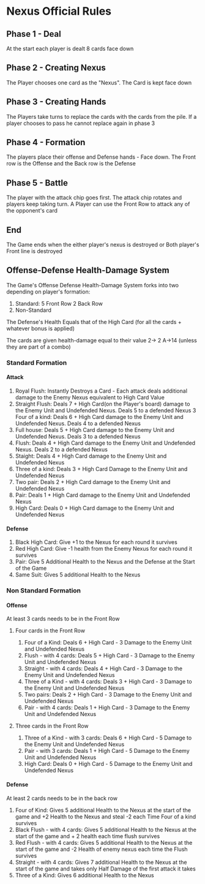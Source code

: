 # Nexus Official Rules

## Phase 1 - Deal

At the start each player is dealt 8 cards face down

## Phase 2 - Creating Nexus

The Player chooses one card as the "Nexus". The Card is kept face down

## Phase 3 - Creating Hands

The Players take turns to replace the cards with the cards from the pile. If a player chooses to pass he cannot replace again in phase 3

## Phase 4 - Formation

The players place their offense and Defense hands - Face down. The Front row is the Offense and the Back row is the Defense

## Phase 5 - Battle

The player with the attack chip goes first. The attack chip rotates and players keep taking turn. A Player can use the Front Row to attack any of the opponent's card

## End

The Game ends when the either player's nexus is destroyed or Both player's Front line is destroyed

## Offense-Defense Health-Damage System

The Game's Offense Defense Health-Damage System forks into two depending on player's formation:
1. Standard: 5 Front Row 2 Back Row
2. Non-Standard

The Defense's Health Equals that of the High Card (for all the cards + whatever bonus is applied)

The cards are given health-damage equal to their value 2-> 2 A->14 (unless they are part of a combo)

### Standard Formation

#### Attack

1. Royal Flush: Instantly Destroys a Card - Each attack deals additional damage to the Enemy Nexus equivalent to High Card Value
2. Straight Flush: Deals 7 + High Card(on the Player's board) damage to the Enemy Unit and Undefended Nexus. Deals 5 to a defended Nexus
3 Four of a kind: Deals 6 + High Card damage to the Enemy Unit and Undefended Nexus. Deals 4 to a defended Nexus
4. Full house: Deals 5 + High Card damage to the Enemy Unit and Undefended Nexus. Deals 3 to a defended Nexus
5. Flush: Deals 4 + High Card damage to the Enemy Unit and Undefended Nexus. Deals 2 to a defended Nexus
6. Staight: Deals 4 + High Card damage to the Enemy Unit and Undefended Nexus
7. Three of a kind: Deals 3 + High Card Damage to the Enemy Unit and Undefended Nexus
7. Two pair: Deals 2 + High Card damage to the Enemy Unit and Undefended Nexus
8. Pair: Deals 1 + High Card damage to the Enemy Unit and Undefended Nexus
9. High Card: Deals 0 + High Card damage to the Enemy Unit and Undefended Nexus

#### Defense

1. Black High Card: Give +1 to the Nexus for each round it survives
2. Red High Card: Give -1 health from the Enemy Nexus for each round it survives
3. Pair: Give 5 Additional Health to the Nexus and the Defense at the Start of the Game
4. Same Suit: Gives 5 additional Health to the Nexus

### Non Standard Formation

#### Offense

At least 3 cards needs to be in the Front Row

1. Four cards in the Front Row
	1. Four of a Kind: Deals 6 + High Card - 3 Damage to the Enemy Unit and Undefended Nexus
	2. Flush - with 4 cards: Deals 5 + High Card - 3 Damage to the Enemy Unit and Undefended Nexus 
	3. Straight - with 4 cards: Deals 4 + High Card - 3 Damage to the Enemy Unit and Undefended Nexus
	4. Three of a Kind - with 4 cards: Deals 3 + High Card - 3 Damage to the Enemy Unit and Undefended Nexus
	5. Two pairs: Deals 2 + High Card - 3 Damage to the Enemy Unit and Undefended Nexus
	6. Pair - with 4 cards: Deals 1 + High Card - 3 Damage to the Enemy Unit and Undefended Nexus

2. Three cards in the Front Row
	1. Three of a Kind - with 3 cards: Deals 6 + High Card - 5 Damage to the Enemy Unit and Undefended Nexus
	2. Pair - with 3 cards: Deals 1 + High Card - 5 Damage to the Enemy Unit and Undefended Nexus
	3. High Card: Deals 0 + High Card - 5 Damage to the Enemy Unit and Undefended Nexus


#### Defense

At least 2 cards needs to be in the back row

1. Four of Kind: Gives 5 additional Health to the Nexus at the start of the game and +2 Health to the Nexus and steal -2 each Time Four of a kind survives
2. Black Flush - with 4 cards: Gives 5 additional Health to the Nexus at the start of the game and + 2 health each time flush survives
3. Red Flush - with 4 cards: Gives 5 additional Health to the Nexus at the start of the game and -2 Health of enemy nexus each time the Flush survives
4. Straight - with 4 cards: Gives 7 additional Health to the Nexus at the start of the game and takes only Half Damage of the first attack it takes
5. Three of a Kind: Gives 6 additional Health to the Nexus

<!---
### Version One
Deal:
	8 Cards to each Player
Phase 1:
	Use one Card - Face Down - from the dealt card to create a nexus
Phase 2:
	Player takes turn 3 times to replace one card in their hand with a card from the pile
Phase 3:
	Deployment:
		5 Cards as the Front line - Or Offense
		2 Cards as the Back line - Or Defense Left defense card defines the Health of the Frontline (capped at 6)
Phase 4:
	Battle:
		Offense
			Straight Flush in the attack deals (6) + the High card damage to Defense or 4 to the Nexus Directly
			Four of a Kind deals (5) + the high card damage to the Defense or 3 to the Nexus Directly
			Full house deals (4) + high card damage to the Defense or 2 to the Nexus Directly
			Flush deals (3) + high card damage to the Defense or 1 to the Nexus Directly the Nexus
			straight deals (2)+ High card damage to the Defense
			Three of a Kind deals (2)+ high card damage to the Defense
			Two pair deals (1)+ high card damage to the defense
			Pair deals (1) + high card damage to the Defense
			High Card deals (0) + the high card damage to the Defense
		Player can choose to attack the Front line dealing (\*) damage to the frontline
		When the a players destroys the front line the damage dealt to the nexus increases by 2
		Defense
			High Card different suit gives 5 additional Health to the Nexus and the defense' health equals the high card
			High Card same suit gives 6 additional Health to the Nexus and the Defense's health equals the high card + 5
			Pair gives 6 additional Health to the Nexus and the Defense's health is set to 13 + 5
		When a player's frontline is destroyed the Defense high card deals 1 damage to Frontline for each attack received
	Battle ends when:
		1. Both Players lose their frontline
		2. Either Player lose their Nexus
	Player can have more cards in the Defense if:
		1. Player has a set of card(2,3,4) with same value or Has Face cards (Ace is considered a Face card) Player can deal (4) + High Card damage to the Defense
	Having more cards in the Defense will mean:
		1. Left Most card means the Health of the Frontline
		2. If the Player gets a set of cards(3,4) with same value or has face cards in the Defense Player's Nexus cannot be attacked Directly and the Frontline gains 3 additional Health
		3. If the Player has 4 in the Defense it deals 2 damage to the Frontline for each attack received
--->
